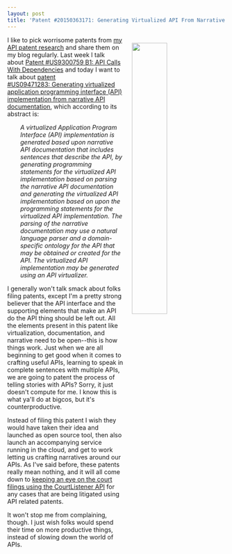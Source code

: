 ```yaml
---
layout: post
title: 'Patent #20150363171: Generating Virtualized API From Narrative API Documentation'
---
```

<p><img style="padding: 15px;" src="https://s3.amazonaws.com/kinlane-productions/bw-icons/bw-patent-algorithms.png" alt="" width="40%" align="right" /></p>
<p>I like to pick worrisome patents from <a href="http://patents.apievangelist.com/">my API patent research</a> and share them on my blog regularly. Last week I talk about&nbsp;<a href="http://apievangelist.com/2017/01/10/patent-us9300759-b1-api-calls-with-dependencies/">Patent #US9300759 B1: API Calls With Dependencies</a> and today I want to talk about <a href="http://appft1.uspto.gov/netacgi/nph-Parser?Sect1=PTO1&amp;Sect2=HITOFF&amp;d=PG01&amp;p=1&amp;u=/netahtml/PTO/srchnum.html&amp;r=1&amp;f=G&amp;l=50&amp;s1=20150363171.PGNR.">patent #US</a><a href="http://appft1.uspto.gov/netacgi/nph-Parser?Sect1=PTO1&amp;Sect2=HITOFF&amp;d=PG01&amp;p=1&amp;u=/netahtml/PTO/srchnum.html&amp;r=1&amp;f=G&amp;l=50&amp;s1=20150363171.PGNR.">09471283:&nbsp;Generating virtualized application programming interface (API) implementation from narrative API documentation</a>, which according to its abstract is:</p>
<p style="padding-left: 30px;"><em>A virtualized Application Program Interface (API) implementation is generated based upon narrative API documentation that includes sentences that describe the API, by generating programming statements for the virtualized API implementation based on parsing the narrative API documentation and generating the virtualized API implementation based on upon the programming statements for the virtualized API implementation. The parsing of the narrative documentation may use a natural language parser and a domain-specific ontology for the API that may be obtained or created for the API. The virtualized API implementation may be generated using an API virtualizer.</em></p>
<p><span>I generally won't talk smack about folks filing patents, except I'm a pretty strong believer that the API interface and the supporting elements that make an API do the API thing should be left out. All the elements present in this patent like virtualization, documentation, and narrative need to be open--this is how things work. Just when we are all beginning to get good when it comes to crafting useful APIs, learning to speak in complete sentences with multiple APIs, we are going to patent the process of telling stories with APIs? Sorry, it just doesn't compute for me. I know this is what ya'll&nbsp;do at bigcos, but it's counterproductive.</span></p>
<p>Instead of filing this patent I wish they would have taken their idea and launched as open source tool, then also launch an accompanying service running in the cloud, and get to work letting us crafting narratives around our APIs. As I've said before, these patents really mean nothing, and it will all come down to <a href="https://www.courtlistener.com/feed/search/?q=%22application+programming+interface%22&amp;order_by=score+desc&amp;stat_Precedential=on&amp;type=o&amp;">keeping an eye on the court filings using the CourtListener API</a>&nbsp;for any cases that are being litigated using API related patents.</p>
<p><span>It won't stop me from complaining, though. I just wish folks would spend their time on more productive things, instead of slowing down the world of APIs.</span></p>